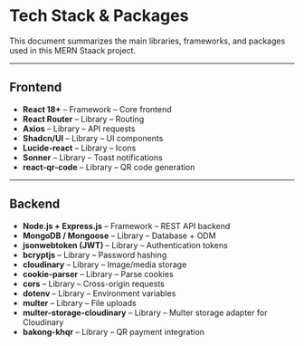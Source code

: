 # Tech Stack & Packages

This document summarizes the main libraries, frameworks, and packages used in this MERN Staack project.

---

## Frontend

- **React 18+** – Framework – Core frontend
- **React Router** – Library – Routing
- **Axios** – Library – API requests
- **Shadcn/UI** – Library – UI components
- **Lucide-react** – Library – Icons
- **Sonner** – Library – Toast notifications
- **react-qr-code** – Library – QR code generation

---

## Backend

- **Node.js + Express.js** – Framework – REST API backend
- **MongoDB / Mongoose** – Library – Database + ODM
- **jsonwebtoken (JWT)** – Library – Authentication tokens
- **bcryptjs** – Library – Password hashing
- **cloudinary** – Library – Image/media storage
- **cookie-parser** – Library – Parse cookies
- **cors** – Library – Cross-origin requests
- **dotenv** – Library – Environment variables
- **multer** – Library – File uploads
- **multer-storage-cloudinary** – Library – Multer storage adapter for Cloudinary
- **bakong-khqr** – Library – QR payment integration
